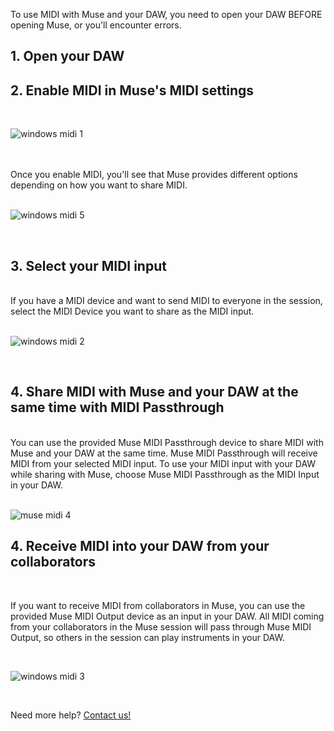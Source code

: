 To use MIDI with Muse and your DAW, you need to open your DAW BEFORE opening Muse, or you'll encounter errors.

## 1\. Open your DAW

## 2\. Enable MIDI in Muse's MIDI settings

<br>

![windows midi 1](https://user-images.githubusercontent.com/7818811/212873078-bf38c9f3-f630-4ec1-8907-ec3addc2c6dc.png)

<br>
<br>
Once you enable MIDI, you'll see that Muse provides different options depending on how you want to share MIDI.
<br>
<br>

![windows midi 5](https://user-images.githubusercontent.com/7818811/212880159-c964b985-b0d4-4e8c-b540-068895230734.png)

<br>

## 3\. Select your MIDI input 

<br>
If you have a MIDI device and want to send MIDI to everyone in the session, select the MIDI Device you want to share as the MIDI input.
<br>
<br>

![windows midi 2](https://user-images.githubusercontent.com/7818811/212876987-d3c91245-2208-4c59-a404-7fcf4ba71655.png)

<br>

## 4\. Share MIDI with Muse and your DAW at the same time with MIDI Passthrough

<br>
You can use the provided Muse MIDI Passthrough device to share MIDI with Muse and your DAW at the same time. Muse MIDI Passthrough will receive MIDI from your selected MIDI input. To use your MIDI input with your DAW while sharing with Muse, choose Muse MIDI Passthrough as the MIDI Input in your DAW.
<br>
<br>

![muse midi 4](https://user-images.githubusercontent.com/7818811/212877827-d2b96dae-77bb-4b84-a94e-6947879e84ec.png)
<br>

## 4\. Receive MIDI into your DAW from your collaborators

<br>

If you want to receive MIDI from collaborators in Muse, you can use the provided Muse MIDI Output device as an input in your DAW. All MIDI coming from your collaborators in the Muse session will pass through Muse MIDI Output, so others in the session can play instruments in your DAW.

<br>

![windows midi 3](https://user-images.githubusercontent.com/7818811/212877849-2611c390-355a-4805-8339-3048d44039d6.png)

<br>


Need more help? [Contact us!](https://www.musesessions.co/contact)